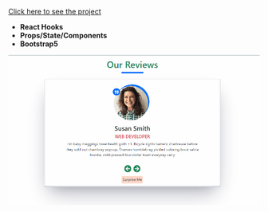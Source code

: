 [Click here to see the project](https://reviews-project-with-react.vercel.app/)
<br>
- __React Hooks__ <br>
- __Props/State/Components__ <br>
- __Bootstrap5__<br>
<div align="center"><img src="https://github.com/MehmetCakir1/reviewsProjectWithReact/blob/master/reviewsProject.gif"</div>
